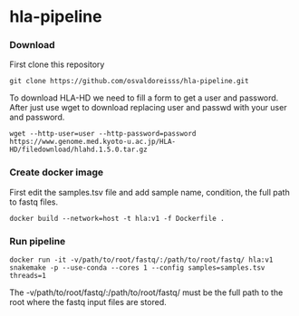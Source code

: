 # hla-pipeline

### Download

First clone this repository

```git clone https://github.com/osvaldoreisss/hla-pipeline.git```

To download HLA-HD we need to fill a form to get a user and password. After just use wget to download replacing user and passwd with your user and password.

```wget --http-user=user --http-password=password https://www.genome.med.kyoto-u.ac.jp/HLA-HD/filedownload/hlahd.1.5.0.tar.gz```

### Create docker image

First edit the samples.tsv file and add sample name, condition, the full path to fastq files.

```docker build --network=host -t hla:v1 -f Dockerfile .```

### Run pipeline

```docker run -it -v/path/to/root/fastq/:/path/to/root/fastq/ hla:v1 snakemake -p --use-conda --cores 1 --config samples=samples.tsv threads=1```

The -v/path/to/root/fastq/:/path/to/root/fastq/  must be the full path to the root where the fastq input files are stored.